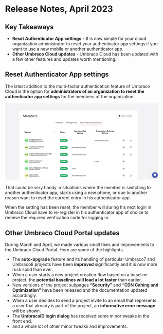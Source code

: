 # Release Notes, April 2023

## Key Takeaways

* **Reset Authenticator App settings** - It is now simple for your cloud organization administrator to reset your authenticator app settings if you want to use a new mobile or another authenticator app.
* **Other Umbraco Cloud updates** - Umbraco Cloud has been updated with a few other features and updates worth mentioning.

## Reset Authenticator App settings

The latest addition to the multi-factor authentication feature of Umbraco Cloud is the option for **administrators of an organization to reset the authenticator app settings** for the members of the organization.

![ResetAuthenticatorApp](images/ResetAuthenticatorApp.gif)

That could be very handy in situations where the member is switching to another authenticator app, starts using a new phone, or due to another reason want to reset the current entry in his authenticator app.

When the setting has been reset, the member will during his next login in Umbraco Cloud have to re-register in his authenticator app of choice to receive the required verification code for logging in.

## Other Umbraco Cloud Portal updates

During March and April, we made various small fixes and improvements to the Umbraco Cloud Portal. Here are some of the highlights.

- The **auto-upgrade** feature and its handling of particular Umbraco7 and Umbraco8 projects have been **improved** significantly and it is now more rock solid than ever.
- When a user starts a new project creation flow based on a baseline project, the **potential baselines will load a lot faster** than earlier.
- New versions of the project subpages **“Security”** and **“CDN Cahing and Optimization”** have been released and the documentation updated accordingly.
- When a user decides to send a project invite to an email that represents a user that already is part of the project, an **informative error message** will be shown.
- The **UmbracoID login dialog** has received some minor tweaks in the front end.
- and a whole lot of other minor tweaks and improvements.
